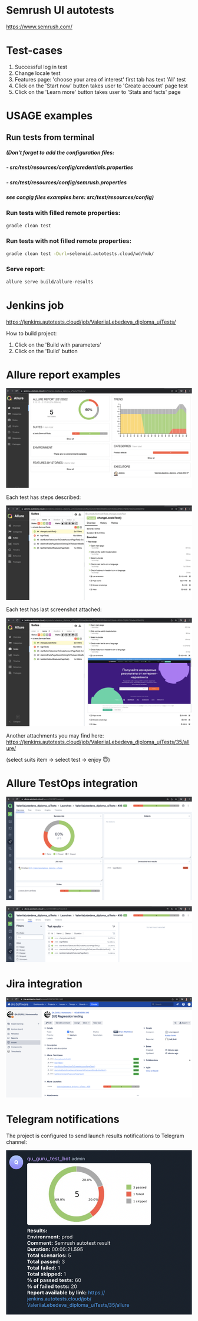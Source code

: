 # Semrush UI autotests 
https://www.semrush.com/

# Test-cases
1. Successful log in test
2. Change locale test
3. Features page: 'choose your area of interest' first tab has text 'All' test
4. Click on the 'Start now' button takes user to 'Create account' page test
5. Click on the 'Learn more' button takes user to 'Stats and facts' page

# USAGE examples
## Run tests from terminal
##### (Don't forget to add the configuration files:
##### - src/test/resources/config/credentials.properties
##### - src/test/resources/config/semrush.properties
##### see congig files examples here: src/test/resources/config)

### Run tests with filled remote properties:

```bash
gradle clean test
```

### Run tests with not filled remote properties:

```bash
gradle clean test -Durl=selenoid.autotests.cloud/wd/hub/
```


### Serve report:

```bash
allure serve build/allure-results
```

# Jenkins job
https://jenkins.autotests.cloud/job/ValeriiaLebedeva_diploma_uiTests/

How to build project: 
1. Click on the 'Build with parameters'
2. Click on the 'Build' button

# Allure report examples

<p align="center">
  <img src="images/allurereport1.png">
</p>

Each test has steps described:
<p align="center">
  <img src="images/allurereport2.png">
</p>

Each test has last screenshot attached:
<p align="center">
  <img src="images/allurereport3.png">
</p>

Another attachments you may find here:
https://jenkins.autotests.cloud/job/ValeriiaLebedeva_diploma_uiTests/35/allure/

(select suits item -> select test -> enjoy :innocent:)

# Allure TestOps integration

<p align="center">
  <img src="images/alluretestops1.png">
</p>

<p align="center">
  <img src="images/alluretestops2.png">
</p>

# Jira integration

<p align="center">
  <img src="images/jiraintegration.png">
</p>


# Telegram notifications
The project is configured to send launch results notifications to Telegram channel:

<p align="center">
  <img src="images/telegram.png">
</p>

